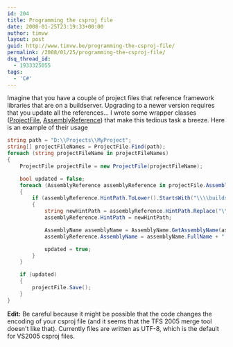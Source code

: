 ```yaml
---
id: 204
title: Programming the csproj file
date: 2008-01-25T23:19:33+00:00
author: timvw
layout: post
guid: http://www.timvw.be/programming-the-csproj-file/
permalink: /2008/01/25/programming-the-csproj-file/
dsq_thread_id:
  - 1933325055
tags:
  - 'C#'
---
```

Imagine that you have a couple of project files that reference framework libraries that are on a buildserver. Upgrading to a newer version requires that you update all the references... I wrote some wrapper classes ([ProjectFile](http://www.timvw.be/wp-content/code/csharp/ProjectFile.txt), [AssemblyReference](http://www.timvw.be/wp-content/code/csharp/AssemblyReference.txt)) that make this tedious task a breeze. Here is an example of their usage

```csharp
string path = "D:\\Projects\\MyProject";
string[] projectFileNames = ProjectFile.Find(path);
foreach (string projectFileName in projectFileNames)
{
	ProjectFile projectFile = new ProjectFile(projectFileName);

	bool updated = false;
	foreach (AssemblyReference assemblyReference in projectFile.AssemblyReferences)
	{
		if (assemblyReference.HintPath.ToLower().StartsWith("\\\\buildserver\\framework\\2.0"))
		{
			string newHintPath = assemblyReference.HintPath.Replace("\\2.0\\", "\\2.1\\");
			assemblyReference.HintPath = newHintPath;

			AssemblyName assemblyName = AssemblyName.GetAssemblyName(assemblyReference.HintPath);
			assemblyReference.AssemblyName = assemblyName.FullName + ", processorArchitecture=" + assemblyName.ProcessorArchitecture;

			updated = true;
		}
	}

	if (updated)
	{
		projectFile.Save();
	}
}
```

**Edit:** Be careful because it might be possible that the code changes the encoding of your csproj file (and it seems that the TFS 2005 merge tool doesn't like that). Currently files are written as UTF-8, which is the default for VS2005 csproj files.
